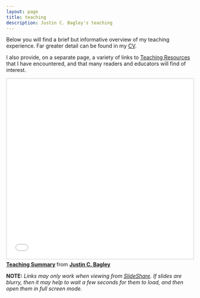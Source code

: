 ```yaml
---
layout: page
title: teaching
description: Justin C. Bagley's teaching
---
```


Below you will find a brief but informative overview of my teaching experience. Far greater detail can be found in my [CV](https://justincbagley.github.io/assets/Bagley_CV_May152018.pdf). 

I also provide, on a separate page, a variety of links to [Teaching Resources](../pages/teachingres.md) that I have encountered, and that many readers and educators will find of interest.


<!--
<iframe src="https://www.slideshare.net/justinbagley/slideshelf" width="615px" height="470px" frameborder="0" marginwidth="0" marginheight="0" scrolling="no" style="border:none;" allowfullscreen webkitallowfullscreen mozallowfullscreen></iframe>
-->

<iframe src="//www.slideshare.net/slideshow/embed_code/key/MABTMUPvD2ZDvM" width="595" height="485" frameborder="0" marginwidth="0" marginheight="0" scrolling="no" style="border:1px solid #CCC; border-width:1px; margin-bottom:5px; max-width: 100%;" allowfullscreen> </iframe> <div style="margin-bottom:5px"> <strong> <a href="//www.slideshare.net/justinbagley/teaching-summary-77142203" title="Teaching Summary" target="_blank">Teaching Summary</a> </strong> from <strong><a href="https://www.slideshare.net/justinbagley" target="_blank">Justin C. Bagley</a></strong> </div>

**NOTE:** _Links may only work when viewing from [SlideShare](https://www.slideshare.net/justinbagley). If slides are blurry, then it may help to wait a few seconds for them to load, and then open them in full screen mode._

